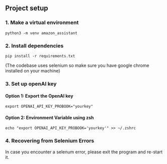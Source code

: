 ## Project setup

### 1. Make a virtual environment
```
python3 -m venv amazon_assistant
```

### 2. Install dependencies
```
pip install -r requirements.txt
```
(The codebase uses selenium so make sure you have google chrome installed on your machine)

### 3. Set up openAI key

#### Option 1: Export the OpenAI key
```
export OPENAI_API_KEY_PROBOOK="yourkey"
```

#### Option 2: Environment Variable using zsh
```
echo "export OPENAI_API_KEY_PROBOOK='yourkey'" >> ~/.zshrc
```

### 4. Recovering from Selenium Errors

In case you encounter a selenum error, please exit the program and re-start it. 